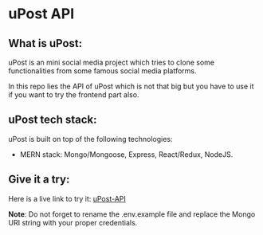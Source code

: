 # uPost API

## What is uPost: 

uPost is an mini social media project which tries to clone some functionalities from some famous social media platforms.

In this repo lies the API of uPost which is not that big but you have to use it if you want to try the frontend part also.

## uPost tech stack:

uPost is built on top of the following technologies:

* MERN stack: Mongo/Mongoose, Express, React/Redux, NodeJS.

## Give it a try:

Here is a live link to try it: [uPost-API](https://upost-me.herokuapp.com/api)

**Note**: Do not forget to rename the .env.example file and replace the Mongo URI string with your proper credentials.